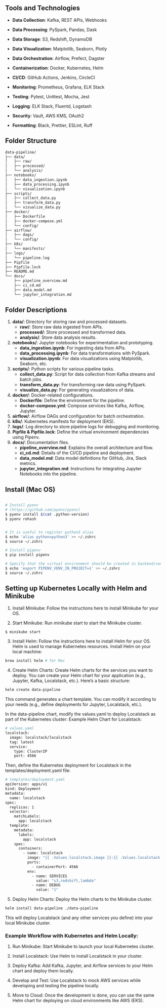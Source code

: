 ## Tools and Technologies
- **Data Collection**: Kafka, REST APIs, Webhooks
- **Data Processing**: PySpark, Pandas, Dask
- **Data Storage**: S3, Redshift, DynamoDB
- **Data Visualization**: Matplotlib, Seaborn, Plotly
- **Data Orchestration**: Airflow, Prefect, Dagster

- **Containerization**: Docker, Kubernetes, Helm
- **CI/CD**: GitHub Actions, Jenkins, CircleCI
- **Monitoring**: Prometheus, Grafana, ELK Stack

- **Testing**: Pytest, Unittest, Mocha, Jest
- **Logging**: ELK Stack, Fluentd, Logstash
- **Security**: Vault, AWS KMS, OAuth2

- **Formatting**: Black, Prettier, ESLint, Ruff

## Folder Structure
```bash
data-pipeline/
├── data/
│   ├── raw/
│   ├── processed/
│   └── analysis/
├── notebooks/
│   ├── data_ingestion.ipynb
│   ├── data_processing.ipynb
│   └── visualization.ipynb
├── scripts/
│   ├── collect_data.py
│   ├── transform_data.py
│   └── visualize_data.py
├── docker/
│   ├── Dockerfile
│   ├── docker-compose.yml
│   └── config/
├── airflow/
│   ├── dags/
│   └── config/
├── k8s/
│   └── manifests/
├── logs/
│   └── pipeline.log
├── Pipfile
├── Pipfile.lock
├── README.md
└── docs/
    ├── pipeline_overview.md
    ├── ci_cd.md
    ├── data_model.md
    └── jupyter_integration.md
```

## Folder Descriptions

1. **data/**: Directory for storing raw and processed datasets.
    - **raw/**: Store raw data ingested from APIs.
    - **processed/**: Store processed and transformed data.
    - **analysis/**: Store data analysis results.
2. **notebooks/**: Jupyter notebooks for experimentation and prototyping.
    - **data_ingestion.ipynb**: For ingesting data from APIs.
    - **data_processing.ipynb**: For data transformations with PySpark.
    - **visualization.ipynb**: For data visualizations using Matplotlib, Seaborn, etc.
3. **scripts/**: Python scripts for various pipeline tasks.
    - **collect_data.py**: Script for data collection from Kafka streams and batch jobs.
    - **transform_data.py**: For transforming raw data using PySpark.
    - **visualize_data.py**: For generating visualizations of data.
4. **docker/**: Docker-related configurations.
    - **Dockerfile**: Define the environment for the pipeline.
    - **docker-compose.yml**: Compose services like Kafka, Airflow, Jupyter.
5. **airflow/**: Airflow DAGs and configuration for batch orchestration.
6. **k8s/**: Kubernetes manifests for deployment (EKS).
7. **logs/**: Log directory to store pipeline logs for debugging and monitoring.
8. **Pipfile & Pipfile.lock**: Define the virtual environment dependencies using Pipenv.
9. **docs/**: Documentation files.
    - **pipeline_overview.md**: Explains the overall architecture and flow.
    - **ci_cd.md**: Details of the CI/CD pipeline and deployment.
    - **data_model.md**: Data model definitions for GitHub, Jira, Slack metrics.
    - **jupyter_integration.md**: Instructions for integrating Jupyter Notebooks into the pipeline.


## Install (Mac OS)

```bash

# Install pyenv
# (https://github.com/pyenv/pyenv)
$ pyenv install $(cat .python-version)
$ pyenv rehash


# It is useful to register python3 alias
$ echo 'alias python=python3' >> ~/.zshrc
$ source ~/.zshrc

# Install pipenv
$ pip install pipenv

# Specify that the virtual environment should be created in backend/venv
$ echo 'export PIPENV_VENV_IN_PROJECT=1' >> ~/.zshrc
$ source ~/.zshrc
```

## Setting up Kubernetes Locally with Helm and Minikube

1. Install Minikube: Follow the instructions here to install Minikube for your OS.

2. Start Minikube: Run minikube start to start the Minikube cluster.
```bash
$ minikube start
```

3. Install Helm: Follow the instructions here to install Helm for your OS.
Helm is used to manage Kubernetes resources. Install Helm on your local machine:
```bash
brew install helm # for Mac
```
4. Create Helm Charts: Create Helm charts for the services you want to deploy.
You can create your Helm chart for your application (e.g., Jupyter, Kafka, Localstack, etc.). Here’s a basic structure:
```bash
helm create data-pipeline
```
This command generates a chart template. You can modify it according to your needs (e.g., define deployments for Jupyter, Localstack, etc.).

In the data-pipeline chart, modify the values.yaml to deploy Localstack as part of the Kubernetes cluster:
Example Helm Chart for Localstack:
```bash
# values.yaml
localstack:
  image: localstack/localstack
  tag: latest
  service:
    type: ClusterIP
    port: 4566
```
Then, define the Kubernetes deployment for Localstack in the templates/deployment.yaml file:
```bash
# templates/deployment.yaml
apiVersion: apps/v1
kind: Deployment
metadata:
  name: localstack
spec:
  replicas: 1
  selector:
    matchLabels:
      app: localstack
  template:
    metadata:
      labels:
        app: localstack
    spec:
      containers:
        - name: localstack
          image: "{{ .Values.localstack.image }}:{{ .Values.localstack.tag }}"
          ports:
            - containerPort: 4566
          env:
            - name: SERVICES
              value: "s3,redshift,lambda"
            - name: DEBUG
              value: "1"
```
5. Deploy Helm Charts: Deploy the Helm charts to the Minikube cluster.
```bash
helm install data-pipeline ./data-pipeline
```
This will deploy Localstack (and any other services you define) into your local Minikube cluster.

### Example Workflow with Kubernetes and Helm Locally:

1.	Run Minikube: Start Minikube to launch your local Kubernetes cluster.

2.	Install Localstack: Use Helm to install Localstack in your cluster.

3.	Deploy Kafka: Add Kafka, Jupyter, and Airflow services to your Helm chart and deploy them locally.

4.	Develop and Test: Use Localstack to mock AWS services while developing and testing the pipeline locally.

5.	Move to Cloud: Once the development is done, you can use the same Helm chart for deploying on cloud environments like AWS (EKS).